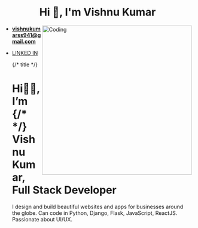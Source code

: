 <h1 align="center">Hi 👋, I'm Vishnu Kumar</h1>
<img align="right" alt="Coding" width="400" src="https://i.pinimg.com/originals/66/83/3e/66833e07d6fb9eb5d724e47d0c814285.gif">

- **vishnukumarss941@gmail.com**
- <p><a href="https://www.linkedin.com/in/vishnu-kumar-450233212/" target="_blank">LINKED IN</a></p>
      <div className="flex flex-col items-center justify-center md:max-w-[620px] text-center gap-5 my-3">
        {/* title */}
        <h1 className="font-spacegrotesk font-extrabold text-[40px] md:text-[45px] lg:text-[50px] xl:text-[62px] leading-[60px] lg:leading-[80px] flex flex-col justify-center items-center">
          <span>
            Hi<span className="drop-shadow-sm">👋🏼</span>, I’m
          </span>
          <span className="relative flex justify-center w-fit">
            {/* <span className="z-50 text-transparent bg-clip-text bg-gradient-to-r from-indigo-500 via-purple-500 to-pink-500 drop-shadow-md"> */}
            <span className="z-10">Vishnu Kumar,</span>
            <div className="bg-mywhite absolute bottom-2 object-fill h-[0.4em] w-full md:bottom-3 lg:bottom-2"></div>
          </span>
          Full Stack Developer
        </h1>
        <p className="font-spacegrotesk text-center max-w-[400px] md:max-w-[520px] tracking-wide md:tracking-widest">
          I design and build beautiful websites and apps for businesses around
          the globe. Can code in Python, Django, Flask, JavaScript, ReactJS.
          <br />
          Passionate about UI/UX.
        </p>
      </div>
